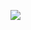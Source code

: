 <p align='left'>
    <img src="https://capsule-render.vercel.app/api?type=venom&color=auto&height=300&section=header&text=Slow%20And%20Steady&fontSize=70"/>
</p>
